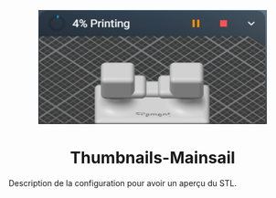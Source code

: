 
<p align="center">
  <img width="400" height="200" src="https://github.com/Eloura74/Thumbnails-Mainsail/blob/main/thumbnails.png">
</p>


<h1 align="center">Thumbnails-Mainsail</h1>

Description de la configuration pour avoir un aperçu du STL.
